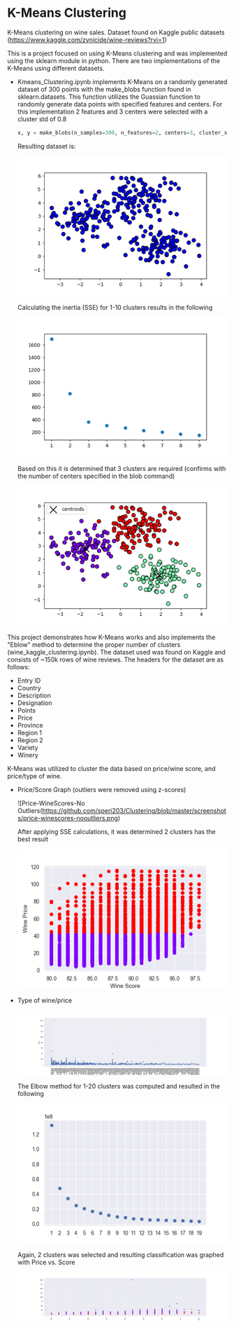 # K-Means Clustering
K-Means clustering on wine sales. Dataset found on Kaggle public datasets (https://www.kaggle.com/zynicide/wine-reviews?rvi=1)

This is a project focused on using K-Means clustering and was implemented using the sklearn module in python. There are two implementations of the K-Means using different datasets. 

- Kmeans_Clustering.ipynb implements K-Means on a randomly generated dataset of 300 points with the make_blobs function found in sklearn.datasets. This function utilizes the Guassian function to randomly generate data points with specified features and centers. For this implementation 2 features and 3 centers were selected with a cluster std of 0.8

    ```python
    x, y = make_blobs(n_samples=300, n_features=2, centers=3, cluster_std=0.8, shuffle=True, random_state=0)
    ```

    Resulting dataset is:

    ![Blob Unclustered](https://github.com/speri203/Clustering/blob/master/screenshots/blob_unclustered.png)

    Calculating the inertia (SSE) for 1-10 clusters results in the following

    ![Blob Elbow](https://github.com/speri203/Clustering/blob/master/screenshots/blob_elbow.png)

    Based on this it is determined that 3 clusters are required (confirms with the number of centers specified in the blob command)

    ![Blob Clustered](https://github.com/speri203/Clustering/blob/master/screenshots/blob_clustered.png)

This project demonstrates how K-Means works and also implements the "Eblow" method to determine the proper number of clusters (wine_kaggle_clustering.ipynb). The dataset used was found on Kaggle and consists of ~150k rows of wine reviews. The headers for the dataset are as follows:

- Entry ID
- Country
- Description
- Designation
- Points
- Price
- Province
- Region 1
- Region 2
- Variety
- Winery

K-Means was utilized to cluster the data based on price/wine score, and price/type of wine.

- Price/Score Graph (outliers were removed using z-scores)

    ![Price-WineScores-No Outliers(https://github.com/speri203/Clustering/blob/master/screenshots/price-winescores-nooutliers.png)

    After applying SSE calculations, it was determined 2 clusters has the best result

    ![Winescores clustered](https://github.com/speri203/Clustering/blob/master/screenshots/cluster-price-winescores.png)

- Type of wine/price

    ![Variety Price](https://github.com/speri203/Clustering/blob/master/screenshots/variety-price.png)

    The Elbow method for 1-20 clusters was computed and resulted in the following

    ![Elbow](https://github.com/speri203/Clustering/blob/master/screenshots/elbow-variety-price.png)

    Again, 2 clusters was selected and resulting classification was graphed with Price vs. Score

    ![Clustered by Variety](https://github.com/speri203/Clustering/blob/master/screenshots/cluster-price-winescores-woutliers.png)
